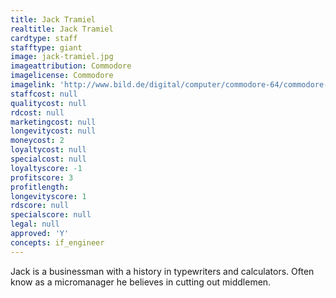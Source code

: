 ```yaml
---
title: Jack Tramiel
realtitle: Jack Tramiel
cardtype: staff
stafftype: giant
image: jack-tramiel.jpg
imageattribution: Commodore
imagelicense: Commodore
imagelink: 'http://www.bild.de/digital/computer/commodore-64/commodore-gruender-jack-tramiel-tot-23559480.bild.html'
staffcost: null
qualitycost: null
rdcost: null
marketingcost: null
longevitycost: null
moneycost: 2
loyaltycost: null
specialcost: null
loyaltyscore: -1
profitscore: 3
profitlength:
longevityscore: 1
rdscore: null
specialscore: null
legal: null
approved: 'Y'
concepts: if_engineer
---
```


Jack is a businessman with a history in typewriters and calculators. Often know as a micromanager he believes in cutting out middlemen.
